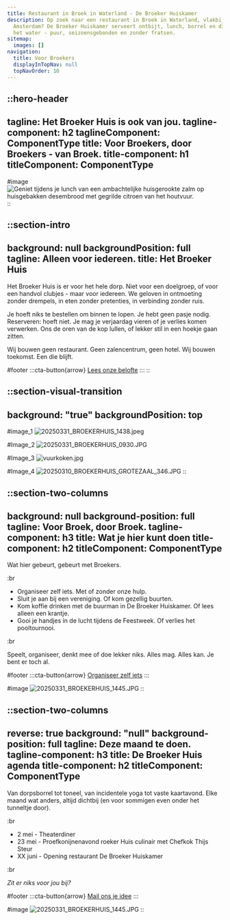 ```yaml
---
title: Restaurant in Broek in Waterland - De Broeker Huiskamer
description: Op zoek naar een restaurant in Broek in Waterland, vlakbij
  Amsterdam? De Broeker Huiskamer serveert ontbijt, lunch, borrel en diner aan
  het water - puur, seizoensgebonden en zonder fratsen.
sitemap:
  images: []
navigation:
  title: Voor Broekers
  displayInTopNav: null
  topNavOrder: 10
---
```


::hero-header
---
tagline: Het Broeker Huis is ook van jou.
tagline-component: h2
taglineComponent: ComponentType
title: Voor Broekers, door Broekers - van Broek.
title-component: h1
titleComponent: ComponentType
---
#image
![Geniet tijdens je lunch van een ambachtelijke huisgerookte zalm op huisgebakken desembrood met gegrilde citroen van het houtvuur.](/20250310_BROEKERHUIS_SCENERY_647.JPG)
::

::section-intro
---
background: null
backgroundPosition: full
tagline: Alleen voor iedereen.
title: Het Broeker Huis
---
Het Broeker Huis is er voor het hele dorp. Niet voor een doelgroep, of voor een handvol clubjes - maar voor iedereen. We geloven in ontmoeting zonder drempels, in eten zonder pretenties, in verbinding zonder ruis.

Je hoeft niks te bestellen om binnen te lopen. Je hebt geen pasje nodig. Reserveren: hoeft niet. Je mag je verjaardag vieren of je verlies komen verwerken. Ons de oren van de kop lullen, of lekker stil in een hoekje gaan zitten.

Wij bouwen geen restaurant. Geen zalencentrum, geen hotel. Wij bouwen toekomst. Een die blijft.

#footer
  :::cta-button{arrow}
  [Lees onze belofte](/het-broeker-huis)
  :::
::

::section-visual-transition
---
background: "true"
backgroundPosition: top
---
#image_1
![20250331\_BROEKERHUIS\_1438.jpeg](/20250310_BROEKERHUIS_SCENERY_644.JPG)

#Image_2
![20250331\_BROEKERHUIS\_0930.JPG](/20250310_BROEKERHUIS_SCENERY_631.JPG)

#Image_3
![vuurkoken.jpg](/20250310_BROEKERHUIS_SCENERY_595.JPG)

#Image_4
![20250310\_BROEKERHUIS\_GROTEZAAL\_346.JPG](/20250310_BROEKERHUIS_SCENERY_629.JPG)
::

::section-two-columns
---
background: null
background-position: full
tagline: Voor Broek, door Broek.
tagline-component: h3
title: Wat je hier kunt doen
title-component: h2
titleComponent: ComponentType
---
Wat hier gebeurt, gebeurt met Broekers.

:br

 

- Organiseer zelf iets. Met of zonder onze hulp.
- Sluit je aan bij een vereniging. Of kom gezellig buurten.
- Kom koffie drinken met de buurman in De Broeker Huiskamer. Of lees alleen een krantje.
- Gooi je handjes in de lucht tijdens de Feestweek. Of verlies het pooltournooi.

:br

 

Speelt, organiseer, denkt mee of doe lekker niks. Alles mag. Alles kan. Je bent er toch al.

#footer
  :::cta-button{arrow}
  [Organiseer zelf iets](/Het%20Broeker%20Huis)
  :::

#image
![20250331\_BROEKERHUIS\_1445.JPG](/20250331_BROEKERHUIS_1578.JPG)
::

::section-two-columns
---
reverse: true
background: "null"
background-position: full
tagline: Deze maand te doen.
tagline-component: h3
title: De Broeker Huis agenda
title-component: h2
titleComponent: ComponentType
---
Van dorpsborrel tot toneel, van incidentele yoga tot vaste kaartavond. Elke maand wat anders, altijd dichtbij (en voor sommigen even onder het tunneltje door).

:br

 

- 2 mei - Theaterdiner
- 23 mei - Proefkonijnenavond roeker Huis culinair met Chefkok Thijs Steur
- XX juni - Opening restaurant De Broeker Huiskamer

:br

 

*Zit er niks voor jou bij?*

#footer
  :::cta-button{arrow}
  [Mail ons je idee](mailto\:jeppe@broekerhuis.nl)
  :::

#image
![20250331\_BROEKERHUIS\_1445.JPG](/20250331_BROEKERHUIS_0297.JPG)
::
